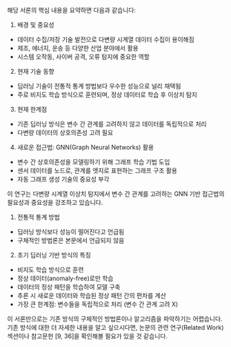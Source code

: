 
해당 서론의 핵심 내용을 요약하면 다음과 같습니다:

1. 배경 및 중요성

- 데이터 수집/저장 기술 발전으로 다변량 시계열 데이터 수집이 용이해짐
- 제조, 에너지, 운송 등 다양한 산업 분야에서 활용
- 시스템 오작동, 사이버 공격, 오류 탐지에 중요한 역할

2. 현재 기술 동향

- 딥러닝 기술이 전통적 통계 방법보다 우수한 성능으로 널리 채택됨
- 주로 비지도 학습 방식으로 훈련되며, 정상 데이터로 학습 후 이상치 탐지

3. 현재 한계점

- 기존 딥러닝 방식은 변수 간 관계를 고려하지 않고 데이터를 독립적으로 처리
- 다변량 데이터의 상호의존성 고려 필요

4. 새로운 접근법: GNN(Graph Neural Networks) 활용

- 변수 간 상호의존성을 모델링하기 위해 그래프 학습 기법 도입
- 센서 데이터를 노드로, 관계를 엣지로 표현하는 그래프 구조 활용
- 자동 그래프 생성 기술의 중요성 부각

이 연구는 다변량 시계열 이상치 탐지에서 변수 간 관계를 고려하는 GNN 기반 접근법의 필요성과 중요성을 강조하고 있습니다.

1. 전통적 통계 방법

- 딥러닝 방식보다 성능이 떨어진다고 언급됨
- 구체적인 방법론은 본문에서 언급되지 않음

2. 초기 딥러닝 기반 방식의 특징

- 비지도 학습 방식으로 훈련
- 정상 데이터(anomaly-free)로만 학습
- 데이터의 정상 패턴을 학습하여 모델 구축
- 추론 시 새로운 데이터와 학습된 정상 패턴 간의 편차를 계산
- 가장 큰 한계점: 변수들을 독립적으로 처리 (변수 간 관계 고려 X)

이 서론만으로는 기존 방식의 구체적인 방법론이나 알고리즘을 파악하기는 어렵습니다. 기존 방식에 대한 더 자세한 내용을 알고 싶으시다면, 논문의 관련 연구(Related Work) 섹션이나 참고문헌 [9, 36]을 확인해볼 필요가 있을 것 같습니다.